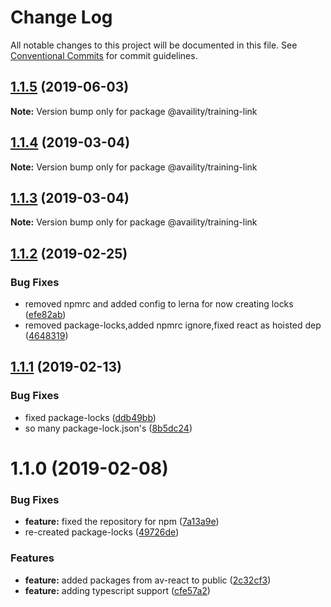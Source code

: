 # Change Log

All notable changes to this project will be documented in this file.
See [Conventional Commits](https://conventionalcommits.org) for commit guidelines.

## [1.1.5](https://github.com/Availity/availity-react/compare/@availity/training-link@1.1.4...@availity/training-link@1.1.5) (2019-06-03)

**Note:** Version bump only for package @availity/training-link





## [1.1.4](https://github.com/Availity/availity-react/compare/@availity/training-link@1.1.2...@availity/training-link@1.1.4) (2019-03-04)

**Note:** Version bump only for package @availity/training-link





## [1.1.3](https://github.com/Availity/availity-react/compare/@availity/training-link@1.1.2...@availity/training-link@1.1.3) (2019-03-04)

**Note:** Version bump only for package @availity/training-link





## [1.1.2](https://github.com/Availity/availity-react/compare/@availity/training-link@1.1.1...@availity/training-link@1.1.2) (2019-02-25)


### Bug Fixes

* removed npmrc and added config to lerna for now creating locks ([efe82ab](https://github.com/Availity/availity-react/commit/efe82ab))
* removed package-locks,added npmrc ignore,fixed react as hoisted dep ([4648319](https://github.com/Availity/availity-react/commit/4648319))





## [1.1.1](https://github.com/Availity/availity-react/compare/@availity/training-link@1.1.0...@availity/training-link@1.1.1) (2019-02-13)


### Bug Fixes

* fixed package-locks ([ddb49bb](https://github.com/Availity/availity-react/commit/ddb49bb))
* so many package-lock.json's ([8b5dc24](https://github.com/Availity/availity-react/commit/8b5dc24))





# 1.1.0 (2019-02-08)


### Bug Fixes

* **feature:** fixed the repository for npm ([7a13a9e](https://github.com/Availity/availity-react/commit/7a13a9e))
* re-created package-locks ([49726de](https://github.com/Availity/availity-react/commit/49726de))


### Features

* **feature:** added packages from av-react to public ([2c32cf3](https://github.com/Availity/availity-react/commit/2c32cf3))
* **feature:** adding typescript support ([cfe57a2](https://github.com/Availity/availity-react/commit/cfe57a2))
